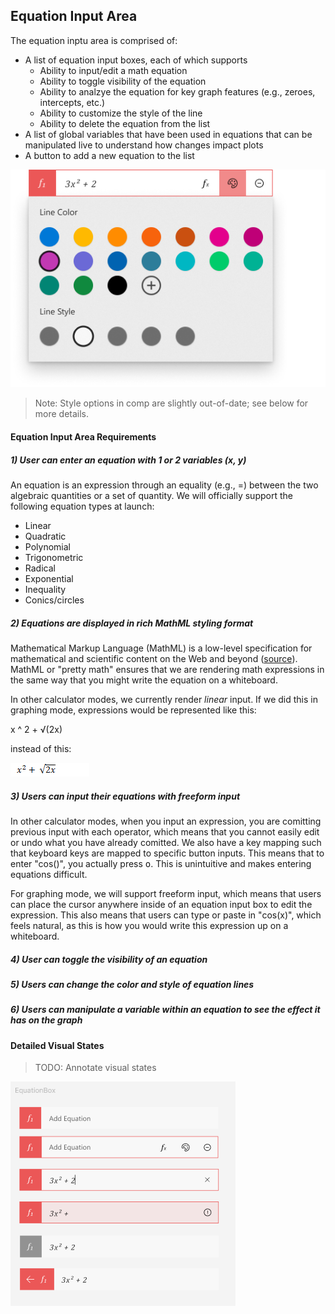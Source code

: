 ## Equation Input Area

The equation inptu area is comprised of:

- A list of equation input boxes, each of which supports
  - Ability to input/edit a math equation
  - Ability to toggle visibility of the equation
  - Ability to analzye the equation for key graph features (e.g., zeroes, intercepts, etc.)
  - Ability to customize the style of the line
  - Ability to delete the equation from the list
- A list of global variables that have been used in equations that can be manipulated live to understand how changes impact plots
- A button to add a new equation to the list

![Equation Input Area](.\images\equationInputSample)

> Note: Style options in comp are slightly out-of-date; see below for more details.

#### Equation Input Area Requirements

##### 1) User can enter an equation with 1 or 2 variables (x, y)

An equation is an expression through an equality (e.g., =) between the two algebraic quantities or a set of quantity. We will officially support the following equation types at launch:

* Linear
* Quadratic 
* Polynomial
* Trigonometric
* Radical
* Exponential
* Inequality
* Conics/circles

##### 2) Equations are displayed in rich MathML styling format

Mathematical Markup Language (MathML) is a low-level specification for mathematical and scientific content on the Web and beyond ([source](https://www.w3.org/Math/)). MathML or "pretty math" ensures that we are rendering math expressions in the same way that you might write the equation on a whiteboard.

In other calculator modes, we currently render _linear_ input. If we did this in graphing mode, expressions would be represented like this:

x ^ 2 + √(2x)

instead of this:

![MathML Sample](.\images\mathMLSample)

##### 3) Users can input their equations with freeform input

In other calculator modes, when you input an expression, you are comitting previous input with each operator, which means that you cannot easily edit or undo what you have already comitted. We also have a key mapping such that keyboard keys are mapped to specific button inputs. This means that to enter "cos()", you actually press <kbd>o</kbd>. This is unintuitive and makes entering equations difficult.

For graphing mode, we will support freeform input, which means that users can place the cursor anywhere inside of an equation input box to edit the expression. This also means that users can type or paste in "cos(x)", which feels natural, as this is how you would write this expression up on a whiteboard.

##### 4) User can toggle the visibility of an equation

##### 5) Users can change the color and style of equation lines

##### 6) Users can manipulate a variable within an equation to see the effect it has on the graph

#### Detailed Visual States

> TODO: Annotate visual states

![Equation Input States](.\images\equationInputStates.png)